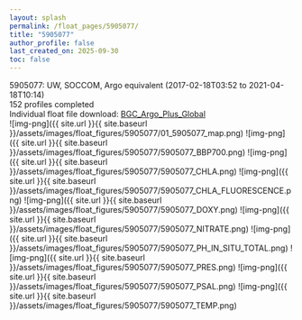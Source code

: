 ```yaml
---
layout: splash
permalink: /float_pages/5905077/
title: "5905077"
author_profile: false
last_created_on: 2025-09-30
toc: false
---
```

 
5905077: UW, SOCCOM, Argo equivalent (2017-02-18T03:52 to 2021-04-18T10:14)\
152 profiles completed\
Individual float file download: [BGC_Argo_Plus_Global](https://ftp.soest.hawaii.edu/bgc_argo_plus/Individual_Floats/outliers_removed/5905077_Sprof_processed.nc)\
![img-png]({{ site.url }}{{ site.baseurl }}/assets/images/float_figures/5905077/01_5905077_map.png)
![img-png]({{ site.url }}{{ site.baseurl }}/assets/images/float_figures/5905077/5905077_BBP700.png)
![img-png]({{ site.url }}{{ site.baseurl }}/assets/images/float_figures/5905077/5905077_CHLA.png)
![img-png]({{ site.url }}{{ site.baseurl }}/assets/images/float_figures/5905077/5905077_CHLA_FLUORESCENCE.png)
![img-png]({{ site.url }}{{ site.baseurl }}/assets/images/float_figures/5905077/5905077_DOXY.png)
![img-png]({{ site.url }}{{ site.baseurl }}/assets/images/float_figures/5905077/5905077_NITRATE.png)
![img-png]({{ site.url }}{{ site.baseurl }}/assets/images/float_figures/5905077/5905077_PH_IN_SITU_TOTAL.png)
![img-png]({{ site.url }}{{ site.baseurl }}/assets/images/float_figures/5905077/5905077_PRES.png)
![img-png]({{ site.url }}{{ site.baseurl }}/assets/images/float_figures/5905077/5905077_PSAL.png)
![img-png]({{ site.url }}{{ site.baseurl }}/assets/images/float_figures/5905077/5905077_TEMP.png)

